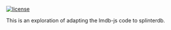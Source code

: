 [![license](https://img.shields.io/badge/license-MIT-brightgreen)](LICENSE)

This is an exploration of adapting the lmdb-js code to splinterdb.